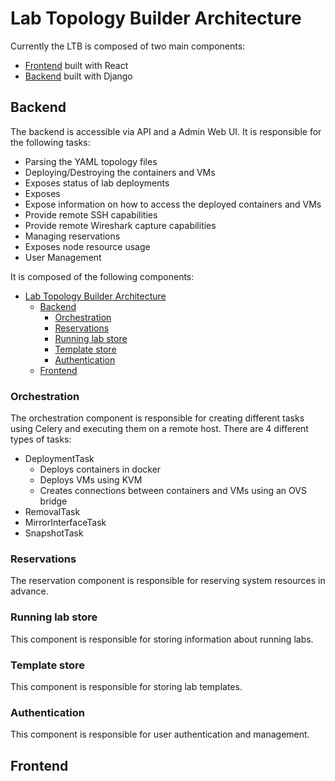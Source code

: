 # Lab Topology Builder Architecture

Currently the LTB is composed of two main components:

- [Frontend](#frontend) built with React
- [Backend](#backend) built with Django

## Backend

The backend is accessible via API and a Admin Web UI.
It is responsible for the following tasks:

- Parsing the YAML topology files
- Deploying/Destroying the containers and VMs
- Exposes status of lab deployments
- Exposes 
- Expose information on how to access the deployed containers and VMs
- Provide remote SSH capabilities
- Provide remote Wireshark capture capabilities
- Managing reservations
- Exposes node resource usage
- User Management

It is composed of the following components:

- [Lab Topology Builder Architecture](#lab-topology-builder-architecture)
  - [Backend](#backend)
    - [Orchestration](#orchestration)
    - [Reservations](#reservations)
    - [Running lab store](#running-lab-store)
    - [Template store](#template-store)
    - [Authentication](#authentication)
  - [Frontend](#frontend)

### Orchestration

The orchestration component is responsible for creating different tasks using Celery and executing them on a remote host.
There are 4 different types of tasks:

- DeploymentTask
    - Deploys containers in docker
    - Deploys VMs using KVM
    - Creates connections between containers and VMs using an OVS bridge
- RemovalTask
- MirrorInterfaceTask
- SnapshotTask

### Reservations
The reservation component is responsible for reserving system resources in advance.

### Running lab store
This component is responsible for storing information about running labs.
### Template store
This component is responsible for storing lab templates.
### Authentication
This component is responsible for user authentication and management.
## Frontend
